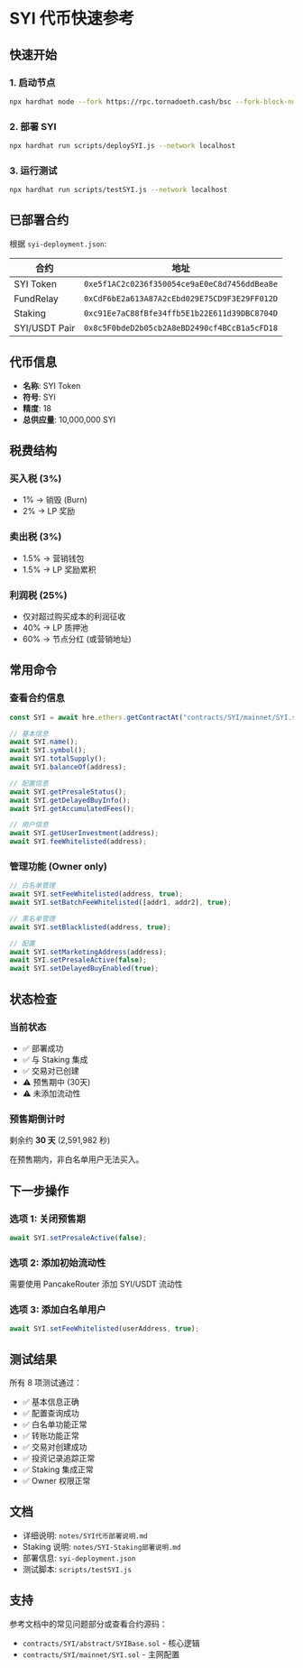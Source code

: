 # SYI 代币快速参考

## 快速开始

### 1. 启动节点
```bash
npx hardhat node --fork https://rpc.tornadoeth.cash/bsc --fork-block-number 64340000
```

### 2. 部署 SYI
```bash
npx hardhat run scripts/deploySYI.js --network localhost
```

### 3. 运行测试
```bash
npx hardhat run scripts/testSYI.js --network localhost
```

## 已部署合约

根据 `syi-deployment.json`:

| 合约 | 地址 |
|------|------|
| SYI Token | `0xe5f1AC2c0236f350054ce9aE0eC8d7456ddBea8e` |
| FundRelay | `0xCdF6bE2a613A87A2cEbd029E75CD9F3E29FF012D` |
| Staking | `0xc91Ee7aC88fBfe34ffb5E1b22E611d39DBC8704D` |
| SYI/USDT Pair | `0x8c5F0bdeD2b05cb2A8eBD2490cf4BCcB1a5cFD18` |

## 代币信息

- **名称**: SYI Token
- **符号**: SYI
- **精度**: 18
- **总供应量**: 10,000,000 SYI

## 税费结构

### 买入税 (3%)
- 1% → 销毁 (Burn)
- 2% → LP 奖励

### 卖出税 (3%)
- 1.5% → 营销钱包
- 1.5% → LP 奖励累积

### 利润税 (25%)
- 仅对超过购买成本的利润征收
- 40% → LP 质押池
- 60% → 节点分红 (或营销地址)

## 常用命令

### 查看合约信息
```javascript
const SYI = await hre.ethers.getContractAt("contracts/SYI/mainnet/SYI.sol:SYI", syiAddress);

// 基本信息
await SYI.name();
await SYI.symbol();
await SYI.totalSupply();
await SYI.balanceOf(address);

// 配置信息
await SYI.getPresaleStatus();
await SYI.getDelayedBuyInfo();
await SYI.getAccumulatedFees();

// 用户信息
await SYI.getUserInvestment(address);
await SYI.feeWhitelisted(address);
```

### 管理功能 (Owner only)
```javascript
// 白名单管理
await SYI.setFeeWhitelisted(address, true);
await SYI.setBatchFeeWhitelisted([addr1, addr2], true);

// 黑名单管理
await SYI.setBlacklisted(address, true);

// 配置
await SYI.setMarketingAddress(address);
await SYI.setPresaleActive(false);
await SYI.setDelayedBuyEnabled(true);
```

## 状态检查

### 当前状态
- ✅ 部署成功
- ✅ 与 Staking 集成
- ✅ 交易对已创建
- ⚠️ 预售期中 (30天)
- ⚠️ 未添加流动性

### 预售期倒计时
剩余约 **30 天** (2,591,982 秒)

在预售期内，非白名单用户无法买入。

## 下一步操作

### 选项 1: 关闭预售期
```javascript
await SYI.setPresaleActive(false);
```

### 选项 2: 添加初始流动性
需要使用 PancakeRouter 添加 SYI/USDT 流动性

### 选项 3: 添加白名单用户
```javascript
await SYI.setFeeWhitelisted(userAddress, true);
```

## 测试结果

所有 8 项测试通过：
- ✅ 基本信息正确
- ✅ 配置查询成功
- ✅ 白名单功能正常
- ✅ 转账功能正常
- ✅ 交易对创建成功
- ✅ 投资记录追踪正常
- ✅ Staking 集成正常
- ✅ Owner 权限正常

## 文档

- 详细说明: `notes/SYI代币部署说明.md`
- Staking 说明: `notes/SYI-Staking部署说明.md`
- 部署信息: `syi-deployment.json`
- 测试脚本: `scripts/testSYI.js`

## 支持

参考文档中的常见问题部分或查看合约源码：
- `contracts/SYI/abstract/SYIBase.sol` - 核心逻辑
- `contracts/SYI/mainnet/SYI.sol` - 主网配置
